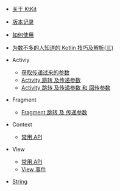 * [关于 KtKit](menu?id=目录)
* [版本记录](help/00-release.md)
* [如何使用](help/00-use.md)   
* [为数不多的人知道的 Kotlin 技巧及解析(三)](https://mp.weixin.qq.com/s/lcLJB0MFaYX1lQXtJ3M88g)  
* Activiy

    * [获取传递过来的参数](help/03-intent.md)
    * [Activity 跳转 及传递参数](help/01-activity.md)
    * [Activity 跳转 及传递参数 和 回传参数](help/02-activity2.md)
    
* Fragment

    * [Fragment 跳转 及 传递参数](help/04-fragment.md)


* Context

    * [常用 API](help/05-context.md)

* View

    * [常用 API](help/06-view.md)
    * [View 事件](help/08-view-event.md)

* [String](help/07-string.md)

